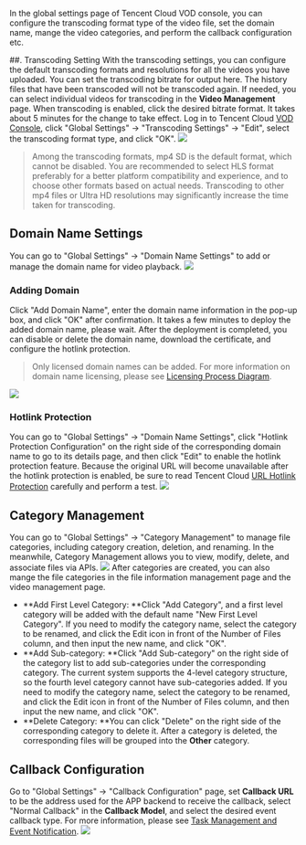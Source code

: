 In the global settings page of Tencent Cloud VOD console, you can configure the transcoding format type of the video file, set the domain name, mange the video categories, and perform the callback configuration etc.

##. Transcoding Setting
With the transcoding settings, you can configure the default transcoding formats and resolutions for all the videos you have uploaded. You can set the transcoding bitrate for output here. The history files that have been transcoded will not be transcoded again. If needed, you can select individual videos for transcoding in the **Video Management** page. When transcoding is enabled, click the desired bitrate format. It takes about 5 minutes for the change to take effect.
Log in to Tencent Cloud [VOD Console](https://console.cloud.tencent.com/video), click "Global Settings" -> "Transcoding Settings" -> "Edit", select the transcoding format type, and click "OK".
![](https://mc.qcloudimg.com/static/img/09f2bcad15557a2f9d35b5f745d7f66b/image.png)
>Among the transcoding formats, mp4 SD is the default format, which cannot be disabled. You are recommended to select HLS format preferably for a better platform compatibility and experience, and to choose other formats based on actual needs. Transcoding to other mp4 files or Ultra HD resolutions may significantly increase the time taken for transcoding.

## Domain Name Settings
You can go to "Global Settings" -> "Domain Name Settings" to add or manage the domain name for video playback.
![](https://mc.qcloudimg.com/static/img/e9bedf2ce72d12d827d47a3b201ecd80/image.png)
### Adding Domain
Click "Add Domain Name", enter the domain name information in the pop-up box, and click "OK" after confirmation. It takes a few minutes to deploy the added domain name, please wait. After the deployment is completed, you can disable or delete the domain name, download the certificate, and configure the hotlink protection.
>Only licensed domain names can be added. For more information on domain name licensing, please see [Licensing Process Diagram](https://cloud.tencent.com/document/product/243/655).

![](https://mc.qcloudimg.com/static/img/f80011e5f8f67b09d593f37ee6088734/image.png)

### Hotlink Protection
You can go to "Global Settings" -> "Domain Name Settings", click "Hotlink Protection Configuration" on the right side of the corresponding domain name to go to its details page, and then click "Edit" to enable the hotlink protection feature. Because the original URL will become unavailable after the hotlink protection is enabled, be sure to read Tencent Cloud [URL Hotlink Protection](http://video.qcloud.com/download/docs/QVOD_HotLink_Protection_User_Guide.pdf?_ga=1.9461937.586497180.1511491691) carefully and perform a test.
![](https://mc.qcloudimg.com/static/img/c8b886e335846fef8efd646653b86c10/image.png)

## Category Management
You can go to "Global Settings" -> "Category Management" to manage file categories, including category creation, deletion, and renaming. In the meanwhile, Category Management allows you to view, modify, delete, and associate files via APIs.
![](https://mc.qcloudimg.com/static/img/6c3675e5426e3d5261e906ddbbc8b7ec/image.png)
After categories are created, you can also mange the file categories in the file information management page and the video management page.
-  **Add First Level Category: **Click "Add Category", and a first level category will be added with the default name "New First Level Category". If you need to modify the category name, select the category to be renamed, and click the Edit icon in front of the Number of Files column, and then input the new name, and click "OK".
-  **Add Sub-category: **Click "Add Sub-category" on the right side of the category list to add sub-categories under the corresponding category. The current system supports the 4-level category structure, so the fourth level category cannot have sub-categories added. If you need to modify the category name, select the category to be renamed, and click the Edit icon in front of the Number of Files column, and then input the new name, and click "OK".
-  **Delete Category: **You can click "Delete" on the right side of the corresponding category to delete it. After a category is deleted, the corresponding files will be grouped into the **Other** category.


## Callback Configuration
Go to "Global Settings" -> "Callback Configuration" page, set **Callback URL** to be the address used for the APP backend to receive the callback, select "Normal Callback" in the **Callback Model**, and select the desired event callback type. For more information, please see [Task Management and Event Notification](https://cloud.tencent.com/document/product/266/7829).
![](https://mc.qcloudimg.com/static/img/5ae3c74660be7c531f61bd3e849a4c1b/image.png)



